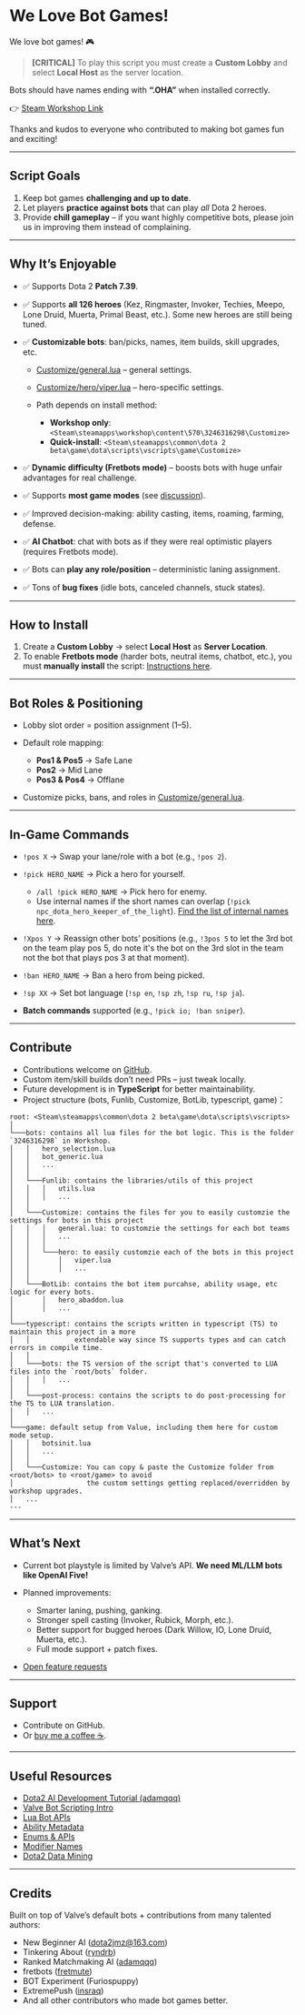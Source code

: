 # We Love Bot Games!

We love bot games! 🎮

> **\[CRITICAL]** To play this script you must create a **Custom Lobby** and select **Local Host** as the server location.

Bots should have names ending with **“.OHA”** when installed correctly.

👉 [Steam Workshop Link](https://steamcommunity.com/sharedfiles/filedetails/?id=3246316298)

Thanks and kudos to everyone who contributed to making bot games fun and exciting!

---

## Script Goals

1. Keep bot games **challenging and up to date**.
2. Let players **practice against bots** that can play *all* Dota 2 heroes.
3. Provide **chill gameplay** – if you want highly competitive bots, please join us in improving them instead of complaining.

---

## Why It’s Enjoyable

* ✅ Supports Dota 2 **Patch 7.39**.
* ✅ Supports **all 126 heroes** (Kez, Ringmaster, Invoker, Techies, Meepo, Lone Druid, Muerta, Primal Beast, etc.). Some new heroes are still being tuned.
* ✅ **Customizable bots**: ban/picks, names, item builds, skill upgrades, etc.

  * [Customize/general.lua](bots/Customize/general.lua) – general settings.
  * [Customize/hero/viper.lua](bots/Customize/hero/viper.lua) – hero-specific settings.
  * Path depends on install method:

    * **Workshop only**: `<Steam\steamapps\workshop\content\570\3246316298\Customize>`
    * **Quick-install**: `<Steam\steamapps\common\dota 2 beta\game\dota\scripts\vscripts\game\Customize>`
* ✅ **Dynamic difficulty (Fretbots mode)** – boosts bots with huge unfair advantages for real challenge.
* ✅ Supports **most game modes** (see [discussion](https://github.com/forest0xia/dota2bot-OpenHyperAI/discussions/72)).
* ✅ Improved decision-making: ability casting, items, roaming, farming, defense.
* ✅ **AI Chatbot**: chat with bots as if they were real optimistic players (requires Fretbots mode).
* ✅ Bots can **play any role/position** – deterministic laning assignment.
* ✅ Tons of **bug fixes** (idle bots, canceled channels, stuck states).

---

## How to Install

1. Create a **Custom Lobby** → select **Local Host** as **Server Location**.
2. To enable **Fretbots mode** (harder bots, neutral items, chatbot, etc.), you must **manually install** the script: [Instructions here](https://github.com/forest0xia/dota2bot-OpenHyperAI/discussions/68).

---

## Bot Roles & Positioning

* Lobby slot order = position assignment (1–5).
* Default role mapping:

  * **Pos1 & Pos5** → Safe Lane
  * **Pos2** → Mid Lane
  * **Pos3 & Pos4** → Offlane
* Customize picks, bans, and roles in [Customize/general.lua](bots/Customize/general.lua).

---

## In-Game Commands

* `!pos X` → Swap your lane/role with a bot (e.g., `!pos 2`).
* `!pick HERO_NAME` → Pick a hero for yourself.

  * `/all !pick HERO_NAME` → Pick hero for enemy.
  * Use internal names if the short names can overlap (`!pick npc_dota_hero_keeper_of_the_light`). [Find the list of internal names here](https://github.com/forest0xia/dota2bot-OpenHyperAI/discussions/71).
* `!Xpos Y` → Reassign other bots’ positions (e.g., `!3pos 5` to let the 3rd bot on the team play pos 5, do note it's the bot on the 3rd slot in the team not the bot that plays pos 3 at that moment).
* `!ban HERO_NAME` → Ban a hero from being picked.
* `!sp XX` → Set bot language (`!sp en`, `!sp zh`, `!sp ru`, `!sp ja`).
* **Batch commands** supported (e.g., `!pick io; !ban sniper`).

---

## Contribute

* Contributions welcome on [GitHub](https://github.com/forest0xia/dota2bot-OpenHyperAI).
* Custom item/skill builds don’t need PRs – just tweak locally.
* Future development is in **TypeScript** for better maintainability.
* Project structure (bots, Funlib, Customize, BotLib, typescript, game)：
```
root: <Steam\steamapps\common\dota 2 beta\game\dota\scripts\vscripts>
│
└───bots: contains all lua files for the bot logic. This is the folder `3246316298` in Workshop.
│   │   hero_selection.lua
│   │   bot_generic.lua
│   │   ...
│   │
│   └───Funlib: contains the libraries/utils of this project
│   │   │   utils.lua
│   │   │   ...
│   │
│   └───Customize: contains the files for you to easily customzie the settings for bots in this project
│   │   │   general.lua: to customzie the settings for each bot teams
│   │   │   ...
│   │   │
│   │   └───hero: to easily customzie each of the bots in this project
│   │       │   viper.lua
│   │       │   ...
│   │
│   └───BotLib: contains the bot item purcahse, ability usage, etc logic for every bots.
│       │   hero_abaddon.lua
│       │   ...
│   
└───typescript: contains the scripts written in typescript (TS) to maintain this project in a more 
│   │           extendable way since TS supports types and can catch errors in compile time.
│   │
│   └───bots: the TS version of the script that's converted to LUA files into the `root/bots` folder.
│   │   │   ...
│   │
│   └───post-process: contains the scripts to do post-processing for the TS to LUA translation.
│   │   ...
│   
└───game: default setup from Value, including them here for custom mode setup.
│   │   botsinit.lua
│   │   ...
│   │
│   └───Customize: You can copy & paste the Customize folder from <root/bots> to <root/game> to avoid
│                  the custom settings getting replaced/overridden by workshop upgrades.
│   ...
---
```
---

## What’s Next

* Current bot playstyle is limited by Valve’s API. **We need ML/LLM bots like OpenAI Five!**
* Planned improvements:

  * Smarter laning, pushing, ganking.
  * Stronger spell casting (Invoker, Rubick, Morph, etc.).
  * Better support for bugged heroes (Dark Willow, IO, Lone Druid, Muerta, etc.).
  * Full mode support + patch fixes.
* [Open feature requests](https://github.com/forest0xia/dota2bot-OpenHyperAI/issues?q=is%3Aissue+is%3Aopen+%5BFeature+request%5D)

---

## Support

* Contribute on GitHub.
* Or [buy me a coffee ☕](https://github.com/forest0xia/dota2bot-OpenHyperAI/discussions/74).

---

## Useful Resources

* [Dota2 AI Development Tutorial (adamqqq)](https://www.adamqqq.com/ai/dota2-ai-devlopment-tutorial.html)
* [Valve Bot Scripting Intro](https://developer.valvesoftware.com/wiki/Dota_Bot_Scripting)
* [Lua Bot APIs](https://docs.moddota.com/lua_bots/)
* [Ability Metadata](https://raw.githubusercontent.com/dotabuff/d2vpk/master/dota_pak01/scripts/npc/npc_abilities.txt)
* [Enums & APIs](https://moddota.com/api/#!/vscripts/dotaunitorder_t)
* [Modifier Names](https://developer.valvesoftware.com/wiki/Dota_2_Workshop_Tools/Scripting/Built-In_Modifier_Names)
* [Dota2 Data Mining](https://github.com/muk-as/DOTA2_WEB/blob/master/dota2_web/Items_cn.json)

---

## Credits

Built on top of Valve’s default bots + contributions from many talented authors:

* New Beginner AI ([dota2jmz@163.com](mailto:dota2jmz@163.com))
* Tinkering About ([ryndrb](https://github.com/ryndrb/dota2bot))
* Ranked Matchmaking AI ([adamqqq](https://github.com/adamqqqplay/dota2ai))
* fretbots ([fretmute](https://github.com/fretmute/fretbots))
* BOT Experiment (Furiospuppy)
* ExtremePush ([insraq](https://github.com/insraq/dota2bots))
* And all other contributors who made bot games better.
